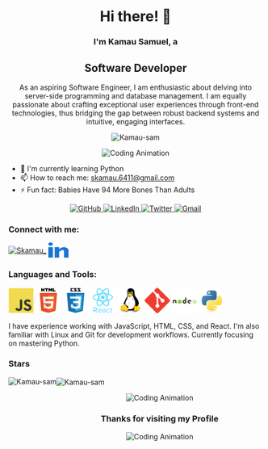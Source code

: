 <h1 align="center">Hi there! 👋</h1>

<h3 align="center">I'm Kamau Samuel, a </h3>
<h2 align="center">Software Developer</h2>

<p align="center">
  As an aspiring Software Engineer, I am enthusiastic about delving into server-side programming and database management. I am equally passionate about crafting exceptional user experiences through front-end technologies, thus bridging the gap between robust backend systems and intuitive, engaging interfaces.
</p>
<p align="center">
  <img src="https://komarev.com/ghpvc/?username=Kamau-sam&label=Profile%20views&color=0e75b6&style=flat" alt="Kamau-sam" />
</p>
<p align="center"><img src="https://media.tenor.com/2uyENRmiUt0AAAAC/coding.gif" alt="Coding Animation" width="300" height="200"></p>

- 🌱 I'm currently learning Python <br>
- 📫 How to reach me: [skamau.6411@gmail.com](mailto:skamau.6411@gmail.com)<br>
- ⚡ Fun fact: Babies Have 94 More Bones Than Adults

<div align="center">
  <a href="https://github.com/Kamau-sam" target="_blank">
    <img src="https://img.shields.io/badge/GitHub-100000?style=for-the-badge&logo=github&logoColor=white" alt="GitHub">
  </a>
  <a href="https://www.linkedin.com/in/samuel-kamau-sk6411" target="_blank">
    <img src="https://img.shields.io/badge/LinkedIn-0077B5?style=for-the-badge&logo=linkedin&logoColor=white" alt="LinkedIn">
  </a>
  <a href="https://twitter.com/Skamau_" target="_blank">
    <img src="https://img.shields.io/badge/Twitter-000000?style=for-the-badge&logo=x&logoColor=white" alt="Twitter">
  </a>
  <a href="mailto:skamau.6411@gmail.com">
    <img src="https://img.shields.io/badge/Gmail-D14836?style=for-the-badge&logo=gmail&logoColor=white" alt="Gmail">
  </a>
</div>

<h3 align="left">Connect with me:</h3>
<p align="left">
  <a href="https://twitter.com/Skamau_" target="_blank"><img align="center" src="https://raw.githubusercontent.com/teamedwardforever/Readme-Generator/71f25dd8b98329b168142a6b782a107b75eab178/svg/Social/x.svg" alt="Skamau_" height="30" width="40" /></a>
  <a href="https://linkedin.com/in/samuel-kamau-sk6411" target="_blank"><img align="center" src="https://raw.githubusercontent.com/teamedwardforever/Readme-Generator/71f25dd8b98329b168142a6b782a107b75eab178/svg/Social/linked-in-alt.svg" alt="LinkedIn" height="30" width="40" /></a>
</p>

<h3 align="left">Languages and Tools:</h3>
<p align="left">
  <img src="https://raw.githubusercontent.com/teamedwardforever/Readme-Generator/71f25dd8b98329b168142a6b782a107b75eab178/svg/Skills/Languages/javascript-original.svg" alt="JavaScript" title="JavaScript" width="50" height="50"/>
  <img src="https://raw.githubusercontent.com/teamedwardforever/Readme-Generator/71f25dd8b98329b168142a6b782a107b75eab178/svg/Skills/Frontend/html5-original-wordmark.svg" alt="HTML5" title="HTML5" width="50" height="50"/>
  <img src="https://raw.githubusercontent.com/teamedwardforever/Readme-Generator/71f25dd8b98329b168142a6b782a107b75eab178/svg/Skills/Frontend/css3-original-wordmark.svg" alt="CSS3" title="CSS3" width="50" height="50"/>
  <img src="https://raw.githubusercontent.com/teamedwardforever/Readme-Generator/71f25dd8b98329b168142a6b782a107b75eab178/svg/Skills/Frontend/react-original-wordmark.svg" alt="React" title="React" width="50" height="50"/>
  <img src="https://raw.githubusercontent.com/teamedwardforever/Readme-Generator/71f25dd8b98329b168142a6b782a107b75eab178/svg/Skills/Other/linux-original.svg" alt="Linux" title="Linux" width="50" height="50"/>
  <img src="https://raw.githubusercontent.com/teamedwardforever/Readme-Generator/71f25dd8b98329b168142a6b782a107b75eab178/svg/Skills/Other/git-scm-icon.svg" alt="Git" title="Git" width="50" height="50"/>
  <img src="https://raw.githubusercontent.com/teamedwardforever/Readme-Generator/71f25dd8b98329b168142a6b782a107b75eab178/svg/Skills/Backend/nodejs-original-wordmark.svg" alt="NodeJs" title="NodeJs" width="50" height="50"/>
  <img src="https://raw.githubusercontent.com/teamedwardforever/Readme-Generator/71f25dd8b98329b168142a6b782a107b75eab178/svg/Skills/Languages/python-original.svg" alt="Python" title="Python" width="50" height="50"/>
</p>
<p align="left">
  I have experience working with JavaScript, HTML, CSS, and React. I'm also familiar with Linux and Git for development workflows. Currently focusing on mastering Python.
</p>

<h3 align="left">Stars</h3>
<p align="left">
  <img align="left" height="180em" src="https://github-readme-stats.vercel.app/api/top-langs/?username=Kamau-sam&langs_count=8&theme=neon" alt="Kamau-sam" />
  <img align="center" height="180em" src="https://github-readme-streak-stats.herokuapp.com/?user=Kamau-sam&theme=neon-dark" alt="Kamau-sam" />
</p>

<p align="center">
  <img src="https://user-images.githubusercontent.com/73097560/115834477-dbab4500-a447-11eb-908a-139a6edaec5c.gif" alt="Coding Animation">
</p>

<h3 align="center">Thanks for visiting my Profile</h3>
<p align="center"><img src="[[https://media.tenor.com/2uyENRmiUt0AAAAC/coding.gif](https://camo.githubusercontent.com/414cf50bc6c7297931297d13ede96b13188d463ef7bb2ec7495d45ed05b11976/68747470733a2f2f6d656469612e67697068792e636f6d2f6d656469612f487363444c7a6b4f38454f546d676b6851502f67697068792e676966)](https://camo.githubusercontent.com/414cf50bc6c7297931297d13ede96b13188d463ef7bb2ec7495d45ed05b11976/68747470733a2f2f6d656469612e67697068792e636f6d2f6d656469612f487363444c7a6b4f38454f546d676b6851502f67697068792e676966)" alt="Coding Animation" width="300" height="200"></p>


